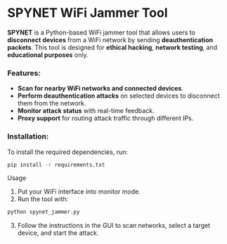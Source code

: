 # SPYNET WiFi Jammer Tool

**SPYNET** is a Python-based WiFi jammer tool that allows users to **disconnect devices** from a WiFi network by sending **deauthentication packets**. This tool is designed for **ethical hacking**, **network testing**, and **educational purposes** only.

### Features:
- **Scan for nearby WiFi networks and connected devices**.
- **Perform deauthentication attacks** on selected devices to disconnect them from the network.
- **Monitor attack status** with real-time feedback.
- **Proxy support** for routing attack traffic through different IPs.

### Installation:
To install the required dependencies, run:
```bash
pip install -r requirements.txt
```
Usage
1. Put your WiFi interface into monitor mode.
2. Run the tool with:
```bash
python spynet_jammer.py
```
3. Follow the instructions in the GUI to scan networks, select a target device, and start the attack.
